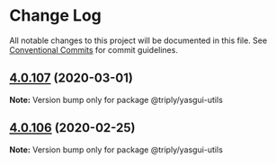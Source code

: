 # Change Log

All notable changes to this project will be documented in this file.
See [Conventional Commits](https://conventionalcommits.org) for commit guidelines.

## [4.0.107](https://github.com/TriplyDB/yasgui/compare/v4.0.106...v4.0.107) (2020-03-01)

**Note:** Version bump only for package @triply/yasgui-utils





## [4.0.106](https://github.com/TriplyDB/yasgui/compare/v4.0.105...v4.0.106) (2020-02-25)

**Note:** Version bump only for package @triply/yasgui-utils

